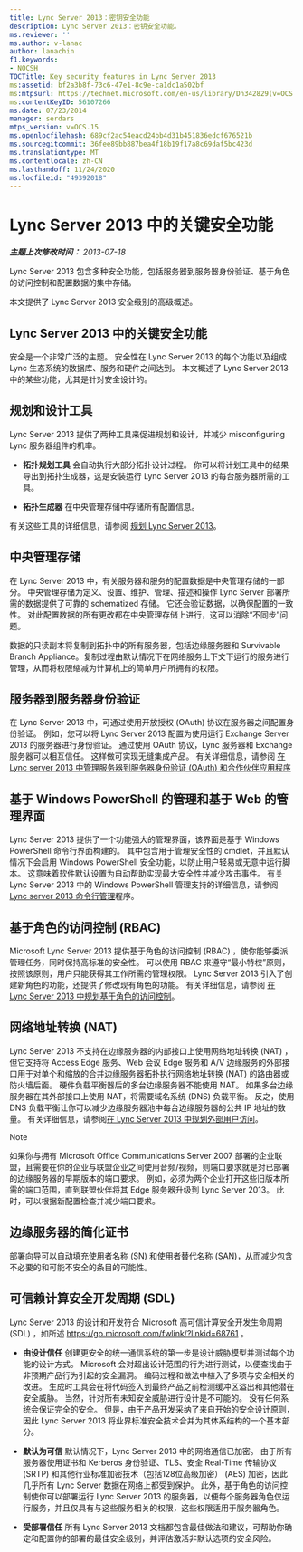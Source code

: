 ```yaml
---
title: Lync Server 2013：密钥安全功能
description: Lync Server 2013：密钥安全功能。
ms.reviewer: ''
ms.author: v-lanac
author: lanachin
f1.keywords:
- NOCSH
TOCTitle: Key security features in Lync Server 2013
ms:assetid: bf2a3b8f-73c6-47e1-8c9e-ca1dc1a502bf
ms:mtpsurl: https://technet.microsoft.com/en-us/library/Dn342829(v=OCS.15)
ms:contentKeyID: 56107266
ms.date: 07/23/2014
manager: serdars
mtps_version: v=OCS.15
ms.openlocfilehash: 689cf2ac54eacd24bb4d31b451836edcf676521b
ms.sourcegitcommit: 36fee89bb887bea4f18b19f17a8c69daf5bc423d
ms.translationtype: MT
ms.contentlocale: zh-CN
ms.lasthandoff: 11/24/2020
ms.locfileid: "49392018"
---
```

# <a name="key-security-features-in-lync-server-2013"></a>Lync Server 2013 中的关键安全功能

<div data-xmlns="http://www.w3.org/1999/xhtml">

<div class="topic" data-xmlns="http://www.w3.org/1999/xhtml" data-msxsl="urn:schemas-microsoft-com:xslt" data-cs="https://msdn.microsoft.com/">

<div data-asp="https://msdn2.microsoft.com/asp">



</div>

<div id="mainSection">

<div id="mainBody">

<span> </span>

_**主题上次修改时间：** 2013-07-18_

Lync Server 2013 包含多种安全功能，包括服务器到服务器身份验证、基于角色的访问控制和配置数据的集中存储。

本文提供了 Lync Server 2013 安全级别的高级概述。

<div>

## <a name="key-security-features-in-lync-server-2013"></a>Lync Server 2013 中的关键安全功能

安全是一个非常广泛的主题。 安全性在 Lync Server 2013 的每个功能以及组成 Lync 生态系统的数据库、服务和硬件之间达到。 本文概述了 Lync Server 2013 中的某些功能，尤其是针对安全设计的。

<div>

## <a name="planning-and-design-tools"></a>规划和设计工具

Lync Server 2013 提供了两种工具来促进规划和设计，并减少 misconfiguring Lync 服务器组件的机率。

  - **拓扑规划工具** 会自动执行大部分拓扑设计过程。 你可以将计划工具中的结果导出到拓扑生成器，这是安装运行 Lync Server 2013 的每台服务器所需的工具。

  - **拓扑生成器** 在中央管理存储中存储所有配置信息。

有关这些工具的详细信息，请参阅 [规划 Lync Server 2013](lync-server-2013-planning.md)。

</div>

<div>

## <a name="central-management-store"></a>中央管理存储

在 Lync Server 2013 中，有关服务器和服务的配置数据是中央管理存储的一部分。 中央管理存储为定义、设置、维护、管理、描述和操作 Lync Server 部署所需的数据提供了可靠的 schematized 存储。 它还会验证数据，以确保配置的一致性。 对此配置数据的所有更改都在中央管理存储上进行，这可以消除“不同步”问题。

数据的只读副本将复制到拓扑中的所有服务器，包括边缘服务器和 Survivable Branch Appliance。复制过程由默认情况下在网络服务上下文下运行的服务进行管理，从而将权限缩减为计算机上的简单用户所拥有的权限。

</div>

<div>

## <a name="server-to-server-authentication"></a>服务器到服务器身份验证

在 Lync Server 2013 中，可通过使用开放授权 (OAuth) 协议在服务器之间配置身份验证。 例如，您可以将 Lync Server 2013 配置为使用运行 Exchange Server 2013 的服务器进行身份验证。 通过使用 OAuth 协议，Lync 服务器和 Exchange 服务器可以相互信任。 这样做可实现无缝集成产品。 有关详细信息，请参阅 [在 Lync server 2013 中管理服务器到服务器身份验证 (OAuth) 和合作伙伴应用程序](lync-server-2013-managing-server-to-server-authentication-oauth-and-partner-applications.md)

</div>

<div>

## <a name="windows-powershell-based-management-and-web-based-management-interface"></a>基于 Windows PowerShell 的管理和基于 Web 的管理界面

Lync Server 2013 提供了一个功能强大的管理界面，该界面是基于 Windows PowerShell 命令行界面构建的。 其中包含用于管理安全性的 cmdlet，并且默认情况下会启用 Windows PowerShell 安全功能，以防止用户轻易或无意中运行脚本。 这意味着软件默认设置为自动帮助实现最大安全性并减少攻击事件。 有关 Lync Server 2013 中的 Windows PowerShell 管理支持的详细信息，请参阅 [Lync server 2013 命令行管理](lync-server-2013-lync-server-management-shell.md)程序。

</div>

<div>

## <a name="role-based-access-control-rbac"></a>基于角色的访问控制 (RBAC)

Microsoft Lync Server 2013 提供基于角色的访问控制 (RBAC) ，使你能够委派管理任务，同时保持高标准的安全性。 可以使用 RBAC 来遵守“最小特权”原则，按照该原则，用户只能获得其工作所需的管理权限。 Lync Server 2013 引入了创建新角色的功能，还提供了修改现有角色的功能。 有关详细信息，请参阅 [在 Lync Server 2013 中规划基于角色的访问控制](lync-server-2013-planning-for-role-based-access-control.md)。

</div>

</div>

<div>

## <a name="network-address-translation-nat"></a>网络地址转换 (NAT)

Lync Server 2013 不支持在边缘服务器的内部接口上使用网络地址转换 (NAT) ，但它支持将 Access Edge 服务、Web 会议 Edge 服务和 A/V 边缘服务的外部接口用于对单个和缩放的合并边缘服务器拓扑执行网络地址转换 (NAT) 的路由器或防火墙后面。 硬件负载平衡器后的多台边缘服务器不能使用 NAT。 如果多台边缘服务器在其外部接口上使用 NAT，将需要域名系统 (DNS) 负载平衡。 反之，使用 DNS 负载平衡让你可以减少边缘服务器池中每台边缘服务器的公共 IP 地址的数量。 有关详细信息，请参阅[在 Lync Server 2013 中规划外部用户访问](lync-server-2013-planning-for-external-user-access.md)。

<div>


> [!NOTE]  
> 如果你与拥有 Microsoft Office Communications Server 2007 部署的企业联盟，且需要在你的企业与联盟企业之间使用音频/视频，则端口要求就是对已部署的边缘服务器的早期版本的端口要求。 例如，必须为两个企业打开这些旧版本所需的端口范围，直到联盟伙伴将其 Edge 服务器升级到 Lync Server 2013。 此时，可以根据新配置检查并减少端口要求。



</div>

</div>

<div>

## <a name="simplified-certificates-for-edge-servers"></a>边缘服务器的简化证书

部署向导可以自动填充使用者名称 (SN) 和使用者替代名称 (SAN)，从而减少包含不必要的和可能不安全的条目的可能性。

</div>

<div>

## <a name="trustworthy-computing-security-development-lifecycle-sdl"></a>可信赖计算安全开发周期 (SDL)

Lync Server 2013 的设计和开发符合 Microsoft 高可信计算安全开发生命周期 (SDL) ，如所述 <https://go.microsoft.com/fwlink/?linkid=68761> 。

  - **由设计信任**   创建更安全的统一通信系统的第一步是设计威胁模型并测试每个功能的设计方式。 Microsoft 会对超出设计范围的行为进行测试，以便查找由于非预期产品行为引起的安全漏洞。 编码过程和做法中植入了多项与安全相关的改进。 生成时工具会在将代码签入到最终产品之前检测缓冲区溢出和其他潜在安全威胁。 当然，针对所有未知安全威胁进行设计是不可能的。 没有任何系统会保证完全的安全。 但是，由于产品开发采纳了来自开始的安全设计原则，因此 Lync Server 2013 将业界标准安全技术合并为其体系结构的一个基本部分。

  - **默认为可信**   默认情况下，Lync Server 2013 中的网络通信已加密。 由于所有服务器使用证书和 Kerberos 身份验证、TLS、安全 Real-Time 传输协议 (SRTP) 和其他行业标准加密技术（包括128位高级加密） (AES) 加密，因此几乎所有 Lync Server 数据在网络上都受到保护。 此外，基于角色的访问控制使你可以部署运行 Lync Server 2013 的服务器，以便每个服务器角色仅运行服务，并且仅具有与这些服务相关的权限，这些权限适用于服务器角色。

  - **受部署信任**   所有 Lync Server 2013 文档都包含最佳做法和建议，可帮助你确定和配置你的部署的最佳安全级别，并评估激活非默认选项的安全风险。

</div>

</div>

<span> </span>

</div>

</div>

</div>

